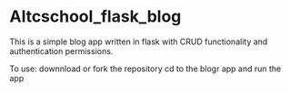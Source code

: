 # Altcschool_flask_blog

This is a simple blog app written in flask with CRUD functionality and authentication permissions.

To use:
downnload or fork the repository
cd to the blogr app and run the app
